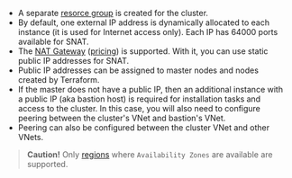 * A separate [resorce group](https://docs.microsoft.com/en-us/azure/azure-resource-manager/management/manage-resource-groups-portal) is created for the cluster.
* By default, one external IP address is dynamically allocated to each instance (it is used for Internet access only). Each IP has 64000 ports available for SNAT.
* The [NAT Gateway](https://docs.microsoft.com/en-us/azure/virtual-network/nat-overview) ([pricing](https://azure.microsoft.com/en-us/pricing/details/virtual-network/)) is supported. With it, you can use static public IP addresses for SNAT.
* Public IP addresses can be assigned to master nodes and nodes created by Terraform.
* If the master does not have a public IP, then an additional instance with a public IP (aka bastion host) is required for installation tasks and access to the cluster. In this case, you will also need to configure peering between the cluster's VNet and bastion's VNet.
* Peering can also be configured between the cluster VNet and other VNets.

> **Caution!** Only [regions](https://docs.microsoft.com/en-us/azure/availability-zones/az-region) where `Availability Zones` are available are supported.
